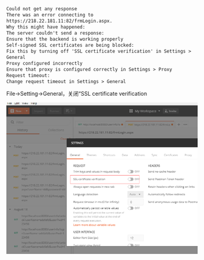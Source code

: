 

```
Could not get any response
There was an error connecting to https://218.22.181.11:82/frmLogin.aspx.
Why this might have happened:
The server couldn't send a response:
Ensure that the backend is working properly
Self-signed SSL certificates are being blocked:
Fix this by turning off 'SSL certificate verification' in Settings > General
Proxy configured incorrectly
Ensure that proxy is configured correctly in Settings > Proxy
Request timeout:
Change request timeout in Settings > General
```


File->Setting->General，关闭“SSL certificate verification

![](./resources/20190822153333.png)